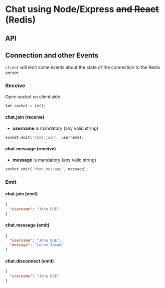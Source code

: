 # Chat using Node/Express ~~and React~~ (Redis)

## API

## Connection and other Events

`client` will emit some events about the state of the connection to the Redis server.

### Receive

Open socket on client side.

```js
let socket = io();
```

#### chat.join (receive)

* **username** is mandatory (any valid string)

```js
socket.emit('chat.join', username);
```

#### chat.message (receive)

* **message** is mandatory (any valid string)

```js
socket.emit('chat.message', message);
```

### Emit

#### chat.join (emit)

```json
{
  "username": "John DOE"
}
```

#### chat.message (emit)

```json
{
  "username": "John DOE",
  "message": "Lorem Ipsum"
}
```

#### chat.disconnect (emit)

```json
{
  "username": "John DOE"
}
```
